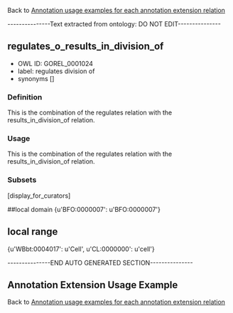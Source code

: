 Back to [Annotation usage examples for each annotation extension relation](http://wiki.geneontology.org/index.php/Annotation_usage_examples_for_each_annotation_extension_relation)

---------------Text extracted from ontology: DO NOT EDIT---------------

## regulates_o_results_in_division_of
* OWL ID: GOREL_0001024
* label: regulates division of
* synonyms
[]

### Definition
This is the combination of the regulates relation with the results_in_division_of relation.

### Usage
This is the combination of the regulates relation with the results_in_division_of relation.

### Subsets
[display_for_curators]

##local domain
{u'BFO:0000007': u'BFO:0000007'}

## local range
{u'WBbt:0004017': u'Cell', u'CL:0000000': u'cell'}

---------------END AUTO GENERATED SECTION---------------




Annotation Extension Usage Example
----------------------------------

Back to [Annotation usage examples for each annotation extension relation](http://wiki.geneontology.org/index.php/Annotation_usage_examples_for_each_annotation_extension_relation)
